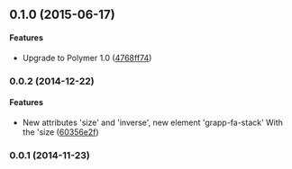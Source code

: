 <a name="0.1.0"></a>
## 0.1.0 (2015-06-17)


#### Features

* Upgrade to Polymer 1.0 ([4768ff74](http://github.com/grappendorf/grapp-fa-icon/commit/4768ff749c8d6ae8510eaa99dc34aef8e2c74c8b))


<a name="0.0.2"></a>
### 0.0.2 (2014-12-22)


#### Features

* New attributes 'size' and 'inverse', new element 'grapp-fa-stack' With the 'size ([60356e2f](http://github.com/grappendorf/grapp-fa-icon/commit/60356e2ff5e38ca0730969ddd06ed965325e13ec))


<a name="0.0.1"></a>
### 0.0.1 (2014-11-23)


